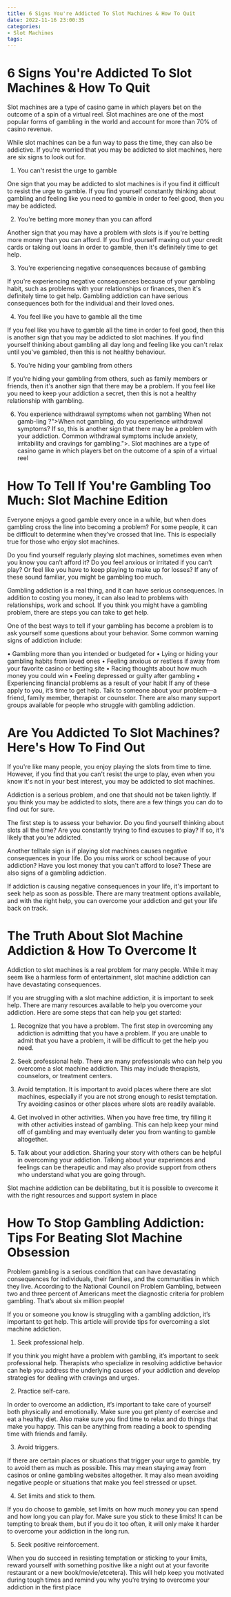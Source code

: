 ```yaml
---
title: 6 Signs You're Addicted To Slot Machines & How To Quit
date: 2022-11-16 23:00:35
categories:
- Slot Machines
tags:
---
```



#  6 Signs You're Addicted To Slot Machines & How To Quit

Slot machines are a type of casino game in which players bet on the outcome of a spin of a virtual reel. Slot machines are one of the most popular forms of gambling in the world and account for more than 70% of casino revenue.

While slot machines can be a fun way to pass the time, they can also be addictive. If you're worried that you may be addicted to slot machines, here are six signs to look out for.

1. You can't resist the urge to gamble

One sign that you may be addicted to slot machines is if you find it difficult to resist the urge to gamble. If you find yourself constantly thinking about gambling and feeling like you need to gamble in order to feel good, then you may be addicted.

2. You're betting more money than you can afford

Another sign that you may have a problem with slots is if you're betting more money than you can afford. If you find yourself maxing out your credit cards or taking out loans in order to gamble, then it's definitely time to get help.

3. You're experiencing negative consequences because of gambling

If you're experiencing negative consequences because of your gambling habit, such as problems with your relationships or finances, then it's definitely time to get help. Gambling addiction can have serious consequences both for the individual and their loved ones.

4. You feel like you have to gamble all the time

If you feel like you have to gamble all the time in order to feel good, then this is another sign that you may be addicted to slot machines. If you find yourself thinking about gambling all day long and feeling like you can't relax until you've gambled, then this is not healthy behaviour.

5. You're hiding your gambling from others

If you're hiding your gambling from others, such as family members or friends, then it's another sign that there may be a problem. If you feel like you need to keep your addiction a secret, then this is not a healthy relationship with gambling.


6. You experience withdrawal symptoms when not gambling When not gamb-ling ?">When not gambling, do you experience withdrawal symptoms? If so, this is another sign that there may be a problem with your addiction. Common withdrawal symptoms include anxiety, irritability and cravings for gambling.">. Slot machines are a type of casino game in which players bet on the outcome of a spin of a virtual reel

#  How To Tell If You're Gambling Too Much: Slot Machine Edition

Everyone enjoys a good gamble every once in a while, but when does gambling cross the line into becoming a problem? For some people, it can be difficult to determine when they’ve crossed that line. This is especially true for those who enjoy slot machines.

Do you find yourself regularly playing slot machines, sometimes even when you know you can’t afford it? Do you feel anxious or irritated if you can’t play? Or feel like you have to keep playing to make up for losses? If any of these sound familiar, you might be gambling too much.

Gambling addiction is a real thing, and it can have serious consequences. In addition to costing you money, it can also lead to problems with relationships, work and school. If you think you might have a gambling problem, there are steps you can take to get help.

One of the best ways to tell if your gambling has become a problem is to ask yourself some questions about your behavior. Some common warning signs of addiction include:

• Gambling more than you intended or budgeted for
• Lying or hiding your gambling habits from loved ones
• Feeling anxious or restless if away from your favorite casino or betting site
• Racing thoughts about how much money you could win
• Feeling depressed or guilty after gambling
• Experiencing financial problems as a result of your habit
If any of these apply to you, it’s time to get help. Talk to someone about your problem—a friend, family member, therapist or counselor. There are also many support groups available for people who struggle with gambling addiction.

#  Are You Addicted To Slot Machines? Here's How To Find Out 

If you're like many people, you enjoy playing the slots from time to time. However, if you find that you can't resist the urge to play, even when you know it's not in your best interest, you may be addicted to slot machines.

Addiction is a serious problem, and one that should not be taken lightly. If you think you may be addicted to slots, there are a few things you can do to find out for sure.

The first step is to assess your behavior. Do you find yourself thinking about slots all the time? Are you constantly trying to find excuses to play? If so, it's likely that you're addicted.

Another telltale sign is if playing slot machines causes negative consequences in your life. Do you miss work or school because of your addiction? Have you lost money that you can't afford to lose? These are also signs of a gambling addiction.

If addiction is causing negative consequences in your life, it's important to seek help as soon as possible. There are many treatment options available, and with the right help, you can overcome your addiction and get your life back on track.

#  The Truth About Slot Machine Addiction & How To Overcome It

Addiction to slot machines is a real problem for many people. While it may seem like a harmless form of entertainment, slot machine addiction can have devastating consequences.

If you are struggling with a slot machine addiction, it is important to seek help. There are many resources available to help you overcome your addiction. Here are some steps that can help you get started:

1. Recognize that you have a problem. The first step in overcoming any addiction is admitting that you have a problem. If you are unable to admit that you have a problem, it will be difficult to get the help you need.

2. Seek professional help. There are many professionals who can help you overcome a slot machine addiction. This may include therapists, counselors, or treatment centers.

3. Avoid temptation. It is important to avoid places where there are slot machines, especially if you are not strong enough to resist temptation. Try avoiding casinos or other places where slots are readily available.

4. Get involved in other activities. When you have free time, try filling it with other activities instead of gambling. This can help keep your mind off of gambling and may eventually deter you from wanting to gamble altogether.

5. Talk about your addiction. Sharing your story with others can be helpful in overcoming your addiction. Talking about your experiences and feelings can be therapeutic and may also provide support from others who understand what you are going through.

Slot machine addiction can be debilitating, but it is possible to overcome it with the right resources and support system in place

#  How To Stop Gambling Addiction: Tips For Beating Slot Machine Obsession

Problem gambling is a serious condition that can have devastating consequences for individuals, their families, and the communities in which they live. According to the National Council on Problem Gambling, between two and three percent of Americans meet the diagnostic criteria for problem gambling. That’s about six million people!

If you or someone you know is struggling with a gambling addiction, it’s important to get help. This article will provide tips for overcoming a slot machine addiction.

1. Seek professional help.

If you think you might have a problem with gambling, it’s important to seek professional help. Therapists who specialize in resolving addictive behavior can help you address the underlying causes of your addiction and develop strategies for dealing with cravings and urges.

2. Practice self-care.

In order to overcome an addiction, it’s important to take care of yourself both physically and emotionally. Make sure you get plenty of exercise and eat a healthy diet. Also make sure you find time to relax and do things that make you happy. This can be anything from reading a book to spending time with friends and family.

3. Avoid triggers.

If there are certain places or situations that trigger your urge to gamble, try to avoid them as much as possible. This may mean staying away from casinos or online gambling websites altogether. It may also mean avoiding negative people or situations that make you feel stressed or upset.

4. Set limits and stick to them.

If you do choose to gamble, set limits on how much money you can spend and how long you can play for. Make sure you stick to these limits! It can be tempting to break them, but if you do it too often, it will only make it harder to overcome your addiction in the long run.

5. Seek positive reinforcement.

When you do succeed in resisting temptation or sticking to your limits, reward yourself with something positive like a night out at your favorite restaurant or a new book/movie/etcetera). This will help keep you motivated during tough times and remind you why you’re trying to overcome your addiction in the first place